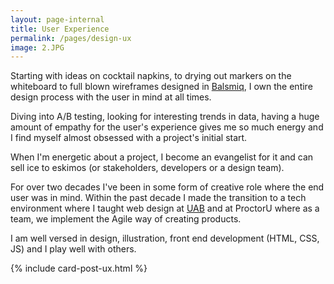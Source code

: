 ```yaml
---
layout: page-internal
title: User Experience
permalink: /pages/design-ux
image: 2.JPG
---
```

Starting with ideas on cocktail napkins, to drying out markers on the whiteboard to full blown wireframes designed in  [Balsmiq](https://balsamiq.com/), I own the entire design process with the user in mind at all times.  

Diving into A/B testing, looking for interesting trends in data, having a huge amount of empathy for the user's experience gives me so much energy and I find myself almost obsessed with a project's initial start.

When I'm energetic about a project, I become an evangelist for it and can sell ice to eskimos (or stakeholders, developers or a design team).

For over two decades I've been in some form of creative role where the end user was in mind.  Within the past decade I made the transition to a tech environment where I taught web design at [UAB](https://uab.edu/) and at ProctorU where as a team, we implement the Agile way of creating products.

I am well versed in design, illustration, front end development (HTML, CSS, JS) and I play well with others.

<div class="d-flex justify-content-center">

  {% include card-post-ux.html %}
</div>
